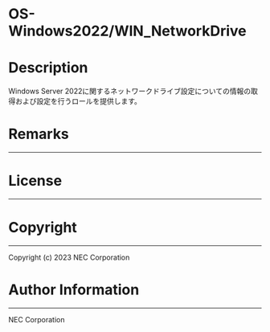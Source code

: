 OS-Windows2022/WIN_NetworkDrive
=======================================================
# Description
Windows Server 2022に関するネットワークドライブ設定についての情報の取得および設定を行うロールを提供します。

# Remarks
-------

# License
-------

# Copyright
---------
Copyright (c) 2023 NEC Corporation

# Author Information
------------------
NEC Corporation

